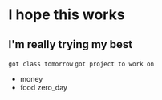 # I hope this works
## I'm really trying my best
`got class tomorrow`
`got project to work on`
* money
* food
zero_day
